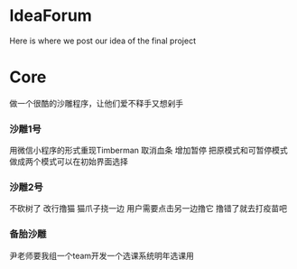 # IdeaForum
Here is where we post our idea of the final project
# Core
做一个很酷的沙雕程序，让他们爱不释手又想剁手
### 沙雕1号
用微信小程序的形式重现Timberman
取消血条
增加暂停
把原模式和可暂停模式做成两个模式可以在初始界面选择
### 沙雕2号
不砍树了 改行撸猫
猫爪子挠一边 用户需要点击另一边撸它
撸错了就去打疫苗吧
### 备胎沙雕
尹老师要我组一个team开发一个选课系统明年选课用
